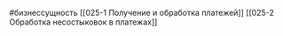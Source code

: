 #бизнессущность 
[[025-1 Получение и обработка платежей]]
[[025-2 Обработка несостыковок в платежах]]

